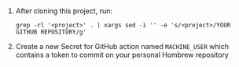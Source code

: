 # <project>

1. After cloning this project, run:

   ```
   grep -rl '<project>' . | xargs sed -i '' -e 's/<project>/YOUR GITHUB REPOSITORY/g'
   ```

2. Create a new Secret for GitHub action named `MACHINE_USER` which contains a token to commit on your personal Hombrew repository
